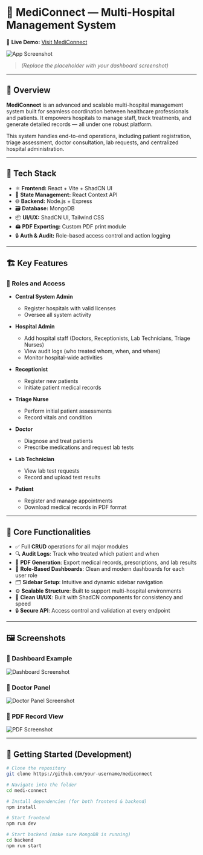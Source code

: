 # 🏥 MediConnect — Multi-Hospital Management System

🔗 **Live Demo:** [Visit MediConnect](https://medi-front.vercel.app)

![App Screenshot](<PLACEHOLDER_FOR_DASHBOARD_IMAGE>)
> *(Replace the placeholder with your dashboard screenshot)*

---

## 📖 Overview

**MediConnect** is an advanced and scalable multi-hospital management system built for seamless coordination between healthcare professionals and patients. It empowers hospitals to manage staff, track treatments, and generate detailed records — all under one robust platform.

This system handles end-to-end operations, including patient registration, triage assessment, doctor consultation, lab requests, and centralized hospital administration.

---

## 🧰 Tech Stack

- ⚛️ **Frontend:** React + Vite + ShadCN UI  
- 🧠 **State Management:** React Context API  
- 🌐 **Backend:** Node.js + Express  
- 🗃️ **Database:** MongoDB  
- 📦 **UI/UX:** ShadCN UI, Tailwind CSS  
- 🖨️ **PDF Exporting:** Custom PDF print module  
- 🔒 **Auth & Audit:** Role-based access control and action logging  

---

## 🏗️ Key Features

### 👥 Roles and Access
- **Central System Admin**  
  - Register hospitals with valid licenses  
  - Oversee all system activity  

- **Hospital Admin**  
  - Add hospital staff (Doctors, Receptionists, Lab Technicians, Triage Nurses)  
  - View audit logs (who treated whom, when, and where)  
  - Monitor hospital-wide activities  

- **Receptionist**  
  - Register new patients  
  - Initiate patient medical records  

- **Triage Nurse**  
  - Perform initial patient assessments  
  - Record vitals and condition  

- **Doctor**  
  - Diagnose and treat patients  
  - Prescribe medications and request lab tests  

- **Lab Technician**  
  - View lab test requests  
  - Record and upload test results  

- **Patient**  
  - Register and manage appointments  
  - Download medical records in PDF format  

---

## 📄 Core Functionalities

- ✅ Full **CRUD** operations for all major modules  
- 🔍 **Audit Logs**: Track who treated which patient and when  
- 🧾 **PDF Generation**: Export medical records, prescriptions, and lab results  
- 🧠 **Role-Based Dashboards**: Clean and modern dashboards for each user role  
- 🗂️ **Sidebar Setup**: Intuitive and dynamic sidebar navigation  
- ⚙️ **Scalable Structure**: Built to support multi-hospital environments  
- 💬 **Clean UI/UX**: Built with ShadCN components for consistency and speed  
- 🔒 **Secure API**: Access control and validation at every endpoint  

---

## 🖼️ Screenshots

### 🔷 Dashboard Example
![Dashboard Screenshot](<PLACEHOLDER_FOR_DASHBOARD_IMAGE>)

### 🔶 Doctor Panel
![Doctor Panel Screenshot](<PLACEHOLDER_FOR_DOCTOR_PANEL_IMAGE>)

### 🔷 PDF Record View
![PDF Screenshot](<PLACEHOLDER_FOR_PDF_IMAGE>)

---

## 🚀 Getting Started (Development)

```bash
# Clone the repository
git clone https://github.com/your-username/mediconnect

# Navigate into the folder
cd medi-connect

# Install dependencies (for both frontend & backend)
npm install

# Start frontend
npm run dev

# Start backend (make sure MongoDB is running)
cd backend
npm run start
